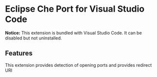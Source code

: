 # Eclipse Che Port for Visual Studio Code

**Notice:** This extension is bundled with Visual Studio Code. It can be disabled but not uninstalled.

## Features

This extension provides detection of opening ports and provides redirect URI
